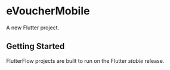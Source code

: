# eVoucherMobile

A new Flutter project.

## Getting Started

FlutterFlow projects are built to run on the Flutter _stable_ release.

